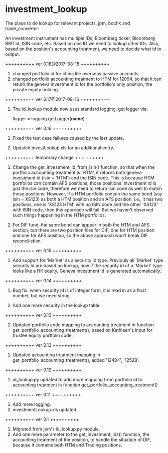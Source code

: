 # investment_lookup

The place to do lookup for relevant projects, jpm, bochk and trade_converter.

An investment instrument has multiple IDs, Bloomberg ticker, Bloomberg BBG id,
ISIN code, etc. Based on one ID we need to lookup other IDs. Also, based on the position's accounting treatment, we need to decide what id to output.



++++++++++
ver 0.18@2017-08-18
++++++++++
1. changed portfolio id for china life overseas passive accounts.
2. changed portfolio accounting treatment to HTM for 12094, so that it can return the geneva investment id for the portfolio's only position, the private equity holding.



++++++++++
ver 0.17@2017-08-16
++++++++++
1. The id_lookup module now uses standard logging, get logger via:

	logger = logging.getLogger(__name__)


++++++++++
ver 0.16
++++++++++
1. Fixed the test case failures caused by the last update.

2. Updated investLookup.xls for an additional entry.



++++++++++
temporary change
++++++++++
1. Change the get_investment_id_from_isin() function, so that when the portfolio accounting treatment is 'HTM', it returns both geneva investment id (isin + 'HTM') and the ISIN code. This is because HTM portfolios can contain AFS positions, those positions' investment id is just the isin code, therefore we need to return isin code as well to match those positions. However, if a HTM portfolio contain the same bond (say isin = XS123) as both a HTM position and an AFS position, i.e., it has two positions, one is 'XS123 HTM' with no ISIN code and the other 'XS123' with ISIN code, then this approach will fail. But we haven't observed such things happening in the HTM portfolios.

2. For DIF fund, the same bond can appear in both the HTM and AFS section, but there are two position files for DIF, one for HTM position and one for AFS position, so the above approach won't break DIF reconciliation.



++++++++++
ver 0.15
++++++++++
1. Add support for 'Market' as a security id type. Previouly all 'Market' type security id are based on lookup, now if the security id of a 'Market' type looks like a HK equity, Geneva investment id is generated automatically.



++++++++++
ver 0.14
++++++++++
1. Bug fix: when security id is of integer form, it is read in as a float number, but we need string.

2. Add one more security in the lookup table.


++++++++++
ver 0.13
++++++++++
1. Updated portfolio code mapping to accounting treatment in function get_portfolio_accounting_treatment(), based on Kathleen's input for trustee equity portfolio code.


++++++++++
ver 0.12
++++++++++
1. Updated accounting treatment mapping in get_portfolio_accounting_treatment(), added '12404', '12528'.



++++++++++
ver 0.12
++++++++++
1. id_lookup.py updated to add more mapping from portfolio id to accounting treatment in function get_portfolio_accounting_treatment()



++++++++++
ver 0.11
++++++++++
1. Add more logging.
2. investmentLookup.xls updated.



++++++++++
ver 0.1
++++++++++
1. Migrated from jpm's id_lookup.py module.
2. Add one more parameter to the get_investment_Ids() function, the accounting treatment of the position, to handle the situation of DIF, because it contains both HTM and Trading positions.
